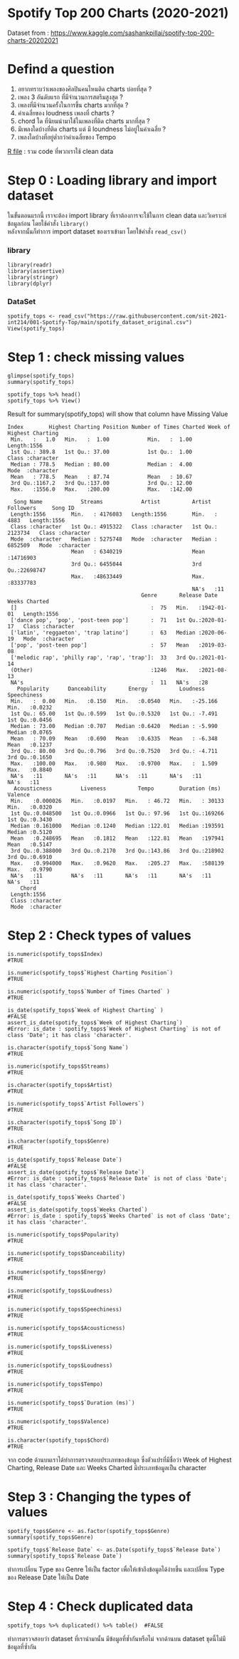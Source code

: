 # Spotify Top 200 Charts (2020-2021)

Dataset from : https://www.kaggle.com/sashankpillai/spotify-top-200-charts-20202021

# Defind a question
1. อยากทราบว่าเพลงของศิลปินคนไหนติด charts บ่อยที่สุด ?
2. เพลง 3 อันดับแรก ที่มีจำนวนการสตรีมสูงสุด ?
3. เพลงที่มีจำนวนครั้งในการขึ้น charts มากที่สุด ?
4. ค่าเฉลี่ยของ loudness เพลงที่ charts ?
5. chord ใด ที่นิยมนำมาใช้ในเพลงที่ติด charts มากที่สุด ?
6. มีเพลงใดบ้างที่ติด charts แต่ มี loundness ไม่อยู่ในค่าเฉลี่ย ?
7. เพลงใดบ้างที่อยู่ต่ำกว่าค่าเฉลี่ยของ Tempo

[R file](https://github.com/sit-2021-int214/001-Spotify-Top/blob/main/clean_data.R) : รวม code ที่พวกเราใช้ clean data
 
# Step 0 : Loading library and import dataset

ในขั้นตอนแรกนี้ เราจะต้อง import library ที่เราต้องการจะใช้ในการ clean data และวิเคราะห์ข้อมูลก่อน โดยใช้คำสั่ง `library()` <br>
หลังจากนั้นก็ทำการ import dataset ของเราเข้ามา โดยใข้คำสั่ง `read_csv()`

### library
```{R}
library(readr)
library(assertive)
library(stringr)
library(dplyr)
```
### DataSet
```{R}
spotify_tops <- read_csv("https://raw.githubusercontent.com/sit-2021-int214/001-Spotify-Top/main/spotify_dataset_original.csv")
View(spotify_tops)
```
# Step 1 : check missing values

```{R}
glimpse(spotify_tops)
summary(spotify_tops)

spotify_tops %>% head()
spotify_tops %>% View()
```

Result for summary(spotify_tops) will show that column have Missing Value
```{R}
Index        Highest Charting Position Number of Times Charted Week of Highest Charting
 Min.   :   1.0   Min.   :  1.00            Min.   :  1.00          Length:1556             
 1st Qu.: 389.8   1st Qu.: 37.00            1st Qu.:  1.00          Class :character        
 Median : 778.5   Median : 80.00            Median :  4.00          Mode  :character        
 Mean   : 778.5   Mean   : 87.74            Mean   : 10.67                                  
 3rd Qu.:1167.2   3rd Qu.:137.00            3rd Qu.: 12.00                                  
 Max.   :1556.0   Max.   :200.00            Max.   :142.00                                  
                                                                                            
  Song Name            Streams            Artist          Artist Followers     Song ID         
 Length:1556        Min.   : 4176083   Length:1556        Min.   :    4883   Length:1556       
 Class :character   1st Qu.: 4915322   Class :character   1st Qu.: 2123734   Class :character  
 Mode  :character   Median : 5275748   Mode  :character   Median : 6852509   Mode  :character  
                    Mean   : 6340219                      Mean   :14716903                     
                    3rd Qu.: 6455044                      3rd Qu.:22698747                     
                    Max.   :48633449                      Max.   :83337783                     
                                                          NA's   :11                           
                                          Genre       Release Date        Weeks Charted     
 []                                          :  75   Min.   :1942-01-01   Length:1556       
 ['dance pop', 'pop', 'post-teen pop']       :  71   1st Qu.:2020-01-17   Class :character  
 ['latin', 'reggaeton', 'trap latino']       :  63   Median :2020-06-19   Mode  :character  
 ['pop', 'post-teen pop']                    :  57   Mean   :2019-03-08                     
 ['melodic rap', 'philly rap', 'rap', 'trap']:  33   3rd Qu.:2021-01-14                     
 (Other)                                     :1246   Max.   :2021-08-13                     
 NA's                                        :  11   NA's   :28                             
   Popularity      Danceability       Energy          Loudness        Speechiness    
 Min.   :  0.00   Min.   :0.150   Min.   :0.0540   Min.   :-25.166   Min.   :0.0232  
 1st Qu.: 65.00   1st Qu.:0.599   1st Qu.:0.5320   1st Qu.: -7.491   1st Qu.:0.0456  
 Median : 73.00   Median :0.707   Median :0.6420   Median : -5.990   Median :0.0765  
 Mean   : 70.09   Mean   :0.690   Mean   :0.6335   Mean   : -6.348   Mean   :0.1237  
 3rd Qu.: 80.00   3rd Qu.:0.796   3rd Qu.:0.7520   3rd Qu.: -4.711   3rd Qu.:0.1650  
 Max.   :100.00   Max.   :0.980   Max.   :0.9700   Max.   :  1.509   Max.   :0.8840  
 NA's   :11       NA's   :11      NA's   :11       NA's   :11        NA's   :11      
  Acousticness         Liveness          Tempo        Duration (ms)       Valence      
 Min.   :0.000026   Min.   :0.0197   Min.   : 46.72   Min.   : 30133   Min.   :0.0320  
 1st Qu.:0.048500   1st Qu.:0.0966   1st Qu.: 97.96   1st Qu.:169266   1st Qu.:0.3430  
 Median :0.161000   Median :0.1240   Median :122.01   Median :193591   Median :0.5120  
 Mean   :0.248695   Mean   :0.1812   Mean   :122.81   Mean   :197941   Mean   :0.5147  
 3rd Qu.:0.388000   3rd Qu.:0.2170   3rd Qu.:143.86   3rd Qu.:218902   3rd Qu.:0.6910  
 Max.   :0.994000   Max.   :0.9620   Max.   :205.27   Max.   :588139   Max.   :0.9790  
 NA's   :11         NA's   :11       NA's   :11       NA's   :11       NA's   :11      
    Chord          
 Length:1556       
 Class :character  
 Mode  :character  
```
# Step 2 : Check types of values
```{R}
is.numeric(spotify_tops$Index)  
#TRUE

is.numeric(spotify_tops$`Highest Charting Position`)    
#TRUE

is.numeric(spotify_tops$`Number of Times Charted` )    
#TRUE

is_date(spotify_tops$`Week of Highest Charting` )    
#FALSE
assert_is_date(spotify_tops$`Week of Highest Charting`)
#Error: is_date : spotify_tops$`Week of Highest Charting` is not of class 'Date'; it has class 'character'.

is.character(spotify_tops$`Song Name`)   
#TRUE

is.numeric(spotify_tops$Streams) 
#TRUE

is.character(spotify_tops$Artist) 
#TRUE

is.numeric(spotify_tops$`Artist Followers`)
#TRUE

is.character(spotify_tops$`Song ID`)  
#TRUE

is.character(spotify_tops$Genre)  
#TRUE

is_date(spotify_tops$`Release Date`)  
#FALSE
assert_is_date(spotify_tops$`Release Date`)
#Error: is_date : spotify_tops$`Release Date` is not of class 'Date'; it has class 'character'.

is_date(spotify_tops$`Weeks Charted`)  
#FALSE
assert_is_date(spotify_tops$`Weeks Charted`)
#Error: is_date : spotify_tops$`Weeks Charted` is not of class 'Date'; it has class 'character'.

is.numeric(spotify_tops$Popularity)  
#TRUE

is.numeric(spotify_tops$Danceability)  
#TRUE

is.numeric(spotify_tops$Energy)  
#TRUE

is.numeric(spotify_tops$Loudness)  
#TRUE

is.numeric(spotify_tops$Speechiness)  
#TRUE

is.numeric(spotify_tops$Acousticness)  
#TRUE

is.numeric(spotify_tops$Liveness)  
#TRUE

is.numeric(spotify_tops$Loudness)  
#TRUE

is.numeric(spotify_tops$Tempo)  
#TRUE

is.numeric(spotify_tops$`Duration (ms)`)  
#TRUE

is.numeric(spotify_tops$Valence)  
#TRUE

is.character(spotify_tops$Chord)  
#TRUE
```
จาก code ด้านบนเราได้ทำการตรวจสอบประเภทของข้อมูล ซึ่งตัวแปรที่มีชื่อว่า Week of Highest Charting, Release Date และ Weeks Charted มีประเภทข้อมูลเป็น character 
# Step 3 : Changing the types of values
```{R}
spotify_tops$Genre <- as.factor(spotify_tops$Genre)
summary(spotify_tops$Genre)

spotify_tops$`Release Date` <- as.Date(spotify_tops$`Release Date`)
summary(spotify_tops$`Release Date`)
```
ทำการเปลี่ยน Type ของ Genre ให้เป็น factor เพื่อให้เข้าถึงข้อมูลได้ง่ายขึ้น และเปลี่ยน Type ของ Release Date ให้เป็น Date 

# Step 4 : Check duplicated data
```{R}
spotify_tops %>% duplicated() %>% table()  #FALSE
```
ทำการตรวจสอบว่า dataset ที่เรานำมานั้น มีข้อมูลที่ซ้ำกันหรือไม่ จากด้านบน dataset ชุดนี้ไม่มีข้อมูลที่ซ้ำกัน
